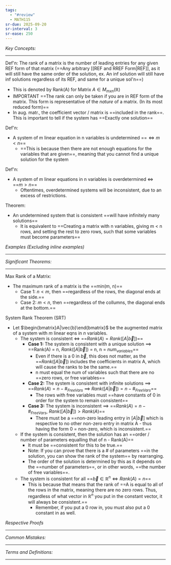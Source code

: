 ```yaml
---
tags:
  - "#review"
  - MATH115
sr-due: 2025-09-20
sr-interval: 3
sr-ease: 250
---
```

*Key Concepts:*
___
Def'n: The rank of a matrix is the number of leading entries for any given REF form of that matrix (==Any arbitrary [[REF and RREF Form|REF]], as it will still have the same order of the solution, ex. An inf solution will still have inf solutions regardless of its REF, and same for a unique sol'n==)
- This is denoted by Rank(A) for Matrix $A\in M_{mxn}(\mathbb{R})$
- IMPORTANT ==The rank can only be taken if you are in REF form of the matrix. This form is representative of the *nature* of a matrix. (In its most reduced form)==
- In aug. matr., the coefficient vector / matrix is ==included in the rank==. This is important to tell if the system has ==Exactly one solution==

Def'n: 
- A system of m linear equation in n variables is undetermined ==$\iff m < n$==
	- ==This is because then there are not enough equations for the variables that are given==, meaning that you cannot find a unique solution for the system

Def'n:
- A system of m linear equations in n variables is overdetermined $\iff$ ==$m > n$==
	- Oftentimes, overdetermined systems will be inconsistent, due to an excess of restrictions. 

Theorem:
- An undetermined system that is consistent ==will have infinitely many solutions==
	- It is equivalent to ==Creating a matrix with n variables, giving m < n rows, and setting the rest to zero rows, such that some variables must become parameters==

*Examples (Excluding inline examples)* 
___

*Significant Theorems:*
___

Max Rank of a Matrix:
- The maximum rank of a matrix is the ==min(m, n)==
	- Case 1: $n < m$, then ==regardless of the rows, the diagonal ends at the side.==
	- Case 2: $m < n$, then ==regardless of the collumns, the diagonal ends at the bottom.==

System Rank Theorem (SRT) 
- Let $\begin{bmatrix}A|\vec{b}\end{bmatrix}$ be the augmented matrix of a system with *m* linear eqns in *n* variables. 
	- The system is consistent $\iff$ ==$Rank(A) = Rank([A|\vec{b}])$==
		- **Case 1:** The system is consistent with a unique solution $\implies$ ==Rank(A) = n, $Rank([A|\vec{b}])$ = n, n = $num_{variables}$==
			- Even if there is a 0 in $\vec{b}$, this does not matter, as the ==$Rank([A|\vec{b}])$ includes the coefficients in matrix A, which will  cause the ranks to be the same.==
			- n must equal the num of variables such that there are no ==zero rows, or free variables==
		- **Case 2:** The system is consistent with infinite solutions $\implies$ ==$Rank(A) = n-\#_{FreeVars}$ $\implies$ $Rank([A|\vec{b}]) = n-\#_{FreeVars}$==
			- The rows with free variables must ==have constants of 0 in order for the system to remain consistent==
		- **Case 3:** The system is inconsistent $\implies$ ==$Rank(A) = n - \#_{FreeVars}$, $Rank([A|\vec{b}]) > Rank(A)$==
			- There must be a ==non-zero leading entry in $[A|\vec{b}]$ which is respective to no other non-zero entry in matrix A - thus having the form 0 = non-zero, which is inconsistent.==
	- If the system is consistent, then the solution has an ==order / number of parameters equalling that of n - Rank(A)==
		- It must be ==consistent for this to be true.==
		- Note: If you can prove that there is a # of parameters ==in the solution, you can show the rank of the system== by rearranging.
		- The order of the solution is determined by this as it depends on the ==number of parameters==, or in other words, ==the number of free variables==. 
	- The system is consistent for all ==$\vec{b} \in \mathbb{R}^n \iff Rank(A)=n$==
		- This is because that means that the rank of ==A is equal to all of the rows in the matrix, meaning there are no zero rows. Thus, regardless of what vector in $\mathbb{R}^n$ you put in the constant vector, it will always be consistent.==
			- Remember, if you put a 0 row in, you must also put a 0 constant in as well. 

*Respective Proofs*
___

*Common Mistakes:*
___

*Terms and Definitions:*
___

